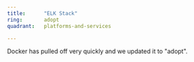 ```yaml
---
title:      "ELK Stack"
ring:       adopt
quadrant:   platforms-and-services

---
```


Docker has pulled off very quickly and we updated it to "adopt".

